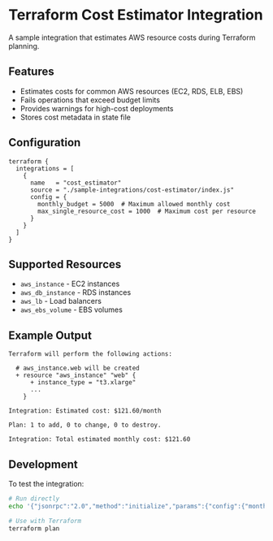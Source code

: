 # Terraform Cost Estimator Integration

A sample integration that estimates AWS resource costs during Terraform planning.

## Features

- Estimates costs for common AWS resources (EC2, RDS, ELB, EBS)
- Fails operations that exceed budget limits
- Provides warnings for high-cost deployments
- Stores cost metadata in state file

## Configuration

```hcl
terraform {
  integrations = [
    {
      name   = "cost_estimator"
      source = "./sample-integrations/cost-estimator/index.js"
      config = {
        monthly_budget = 5000  # Maximum allowed monthly cost
        max_single_resource_cost = 1000  # Maximum cost per resource
      }
    }
  ]
}
```

## Supported Resources

- `aws_instance` - EC2 instances
- `aws_db_instance` - RDS instances  
- `aws_lb` - Load balancers
- `aws_ebs_volume` - EBS volumes

## Example Output

```
Terraform will perform the following actions:

  # aws_instance.web will be created
  + resource "aws_instance" "web" {
      + instance_type = "t3.xlarge"
      ...
    }
    
Integration: Estimated cost: $121.60/month

Plan: 1 to add, 0 to change, 0 to destroy.

Integration: Total estimated monthly cost: $121.60
```

## Development

To test the integration:

```bash
# Run directly
echo '{"jsonrpc":"2.0","method":"initialize","params":{"config":{"monthly_budget":1000}},"id":1}' | node index.js

# Use with Terraform
terraform plan
```